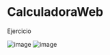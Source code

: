 # CalculadoraWeb
Ejercicio


![image](https://user-images.githubusercontent.com/77822936/130383620-7173f4f4-81ef-4c3b-ab68-164faf49288d.png)   ![image](https://user-images.githubusercontent.com/77822936/130383556-d05dd53d-4fd8-4c12-9baf-5e0783ff13ac.png)
